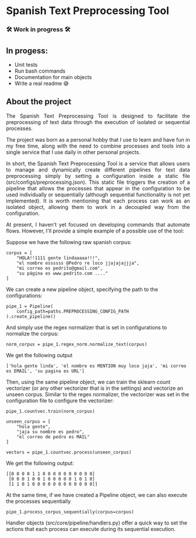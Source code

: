 # Spanish Text Preprocessing Tool

### 🛠️ Work in progress 🛠️

## In progess:

- Unit tests
- Run bash commands
- Documentation for main objects
- Write a real readme 😅

## About the project

<p align='justify'>The Spanish Text Preprocessing Tool is designed to facilitate the preprocessing of text data through the execution of isolated or sequential processes.</p>

<p align='justify'>The project was born as a personal hobby that I use to learn and have fun in my free time, along with the need to combine processes and tools into a single service that I use daily in other personal projects.</p>

<p align='justify'>In short, the Spanish Text Preprocessing Tool is a service that allows users to manage and dynamically create different pipelines for text data preprocessing simply by setting a configuration inside a static file (src/configs/preprocessing.json). This static file triggers the creation of a pipeline that allows the processes that appear in the configuration to be used individually or sequentially (although sequential functionality is not yet implemented). It is worth mentioning that each process can work as an isolated object, allowing them to work in a decoupled way from the configuration.</p>

<p align='justify'>At present, I haven't yet focused on developing commands that automate flows. However, I'll provide a simple example of a possible use of the tool:</p>

Suppose we have the following raw spanish corpus:

```
corpus = [
    "HOLA!!1111 gente lindaaaaa!!!",
    "el nombre essssss @Pedro re loco jjajajajjja",
    "mi correo es pedrito@gmail.com",
    "su página es www.pedrito.com ...."
]
```
We can create a new pipeline object, specifying the path to the configurations:

```
pipe_1 = Pipeline(
    config_path=paths.PREPROCESSING_CONFIG_PATH
).create_pipeline()
```
And simply use the regex normalizer that is set in configurations to normalize the corpus:

```
norm_corpus = pipe_1.regex_norm.normalize_text(corpus)
```
We get the following output

```
['hola gente linda', 'el nombre es MENTION muy loco jaja', 'mi correo es EMAIL', 'su pagina es URL']
```

Then, using the same pipeline object, we can train the sklearn count vectorizer (or any other vectorizer that is in the settings) and vectorize an unseen corpus. Similar to the regex normalizer, the vectorizer was set in the configuration file to configure the vectorizer:

```
pipe_1.countvec.train(norm_corpus)

unseen_corpus = [
    "hola gente",
    "jaja su nombre es pedro",
    "el correo de pedro es MAIL"
]

vectors = pipe_1.countvec.process(unseen_corpus)
```

We get the following output:

```
[[0 0 0 0 1 1 0 0 0 0 0 0 0 0 0 0]
 [0 0 0 1 0 0 1 0 0 0 0 0 1 0 1 0]
 [1 1 0 1 0 0 0 0 0 0 0 0 0 0 0 0]]
```

At the same time, if we have created a Pipeline object, we can also execute the processes sequentially

```
pipe_1.process_corpus_sequentially(corpus=corpus)
```

Handler objects (src/core/pipeline/handlers.py) offer a quick way to set the actions that each process can execute during its sequential execution.
